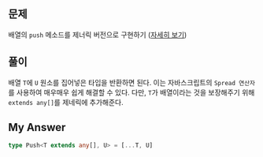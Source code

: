 ## 문제

배열의 `push` 메소드를 제너릭 버전으로 구현하기 ([자세히 보기](https://github.com/type-challenges/type-challenges/blob/main/questions/03057-easy-push/README.md))

## 풀이

배열 `T`에 `U` 원소를 집어넣은 타입을 반환하면 된다. 이는 자바스크립트의 `Spread 연산자`를 사용하여 매우매우 쉽게 해결할 수 있다. 다만, `T`가 배열이라는 것을 보장해주기 위해 `extends any[]`를 제네릭에 추가해준다.

## My Answer

```typescript
type Push<T extends any[], U> = [...T, U]
```